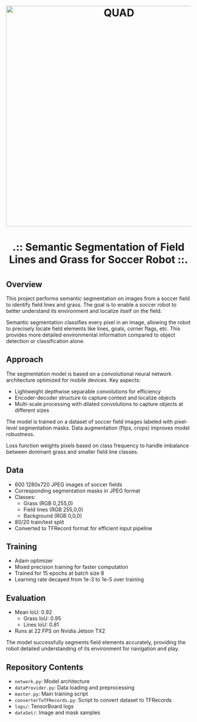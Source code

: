 <h1 align="center">
  <br>
  <a href="https://github.com/"><img src="https://github.com/Awrsha/Tello-Drone-Object-Following/assets/89135083/d5d03b44-eb26-4093-b4dd-1679c6530d1c" alt="QUAD" width="600"></a>
  <b><h4 align="center">.:: Semantic Segmentation of Field Lines and Grass for Soccer Robot ::.</h4></b>
</h1>


## Overview

This project performs semantic segmentation on images from a soccer field to identify field lines and grass. The goal is to enable a soccer robot to better understand its environment and localize itself on the field. 

Semantic segmentation classifies every pixel in an image, allowing the robot to precisely locate field elements like lines, goals, corner flags, etc. This provides more detailed environmental information compared to object detection or classification alone.

## Approach

The segmentation model is based on a convolutional neural network architecture optimized for mobile devices. Key aspects:

- Lightweight depthwise separable convolutions for efficiency
- Encoder-decoder structure to capture context and localize objects 
- Multi-scale processing with dilated convolutions to capture objects at different sizes

The model is trained on a dataset of soccer field images labeled with pixel-level segmentation masks. Data augmentation (flips, crops) improves model robustness. 

Loss function weights pixels based on class frequency to handle imbalance between dominant grass and smaller field line classes.

## Data

- 600 1280x720 JPEG images of soccer fields 
- Corresponding segmentation masks in JPEG format
- Classes:
  - Grass (RGB 0,255,0)
  - Field lines (RGB 255,0,0)
  - Background (RGB 0,0,0)
- 80/20 train/test split
- Converted to TFRecord format for efficient input pipeline

## Training

- Adam optimizer
- Mixed precision training for faster computation
- Trained for 15 epochs at batch size 8
- Learning rate decayed from 1e-3 to 1e-5 over training

## Evaluation

- Mean IoU: 0.92
  - Grass IoU: 0.95
  - Lines IoU: 0.81
- Runs at 22 FPS on Nvidia Jetson TX2

The model successfully segments field elements accurately, providing the robot detailed understanding of its environment for navigation and play.

## Repository Contents

- `network.py`: Model architecture 
- `dataProvider.py`: Data loading and preprocessing
- `master.py`: Main training script
- `converterToTFRecords.py`: Script to convert dataset to TFRecords
- `logs/`: TensorBoard logs
- `dataSet/`: Image and mask samples
